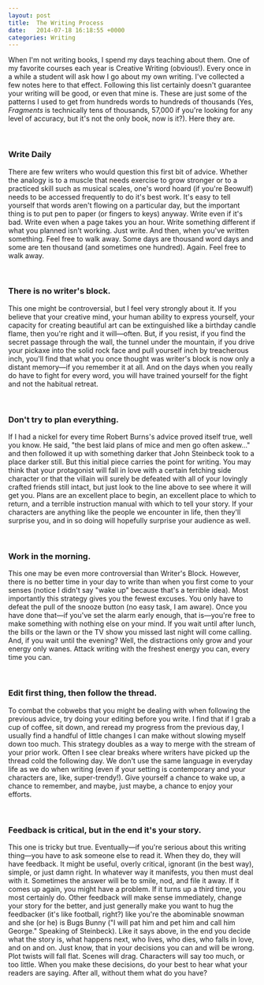 ```yaml
---
layout: post
title:  The Writing Process
date:   2014-07-18 16:18:55 +0000
categories: Writing
---
```


When I'm not writing books, I spend my days teaching about them. One of my favorite courses each year is Creative Writing (obvious!). Every once in a while a student will ask how I go about my own writing. I've collected a few notes here to that effect. Following this list certainly doesn't guarantee your writing will be good, or even that mine is. These are just some of the patterns I used to get from hundreds words to hundreds of thousands (Yes, <em>Fragments </em>is technically tens of thousands, 57,000 if you're looking for any level of accuracy, but it's not the only book, now is it?). Here they are.

<p id="yui_3_17_2_1_1405700307931_6380"><br></p>

### Write Daily

There are few writers who would question this first bit of advice. Whether the analogy is to a muscle that needs exercise to grow stronger or to a practiced skill such as musical scales, one's word hoard (if you're Beowulf) needs to be accessed frequently to do it's best work. It's easy to tell yourself that words aren't flowing on a particular day, but the important thing is to put pen to paper (or fingers to keys) anyway. Write even if it's bad. Write even when a page takes you an hour. Write something different if what you planned isn't working. Just write. And then, when you've written something. Feel free to walk away. Some days are thousand word days and some are ten thousand (and sometimes one hundred). Again. Feel free to walk away.

<br>

### There is no writer's block.

<p id="yui_3_17_2_1_1405700307931_6385">This one might be controversial, but I feel very strongly about it. If you believe that your creative mind, your human ability to express yourself, your capacity for creating beautiful art can be extinguished like a birthday candle flame, then you're right and it will—often. But, if you resist, if you find the secret passage through the wall, the tunnel under the mountain, if you drive your pickaxe into the solid rock face and pull yourself inch by treacherous inch, you'll find that what you once thought was writer's block is now only a distant memory—if you remember it at all. And on the days when you really do have to fight for every word, you will have trained yourself for the fight and not the habitual retreat.</p><p id="yui_3_17_2_1_1405700307931_6386"><br></p><h3 id="yui_3_17_2_1_1405700307931_6387">Don't try to plan everything.</h3><p id="yui_3_17_2_1_1405700307931_6388">If I had a nickel for every time Robert Burns's advice proved itself true, well you know. He said, "the best laid plans of mice and men go often askew..." and then followed it up with something darker that John Steinbeck took to a place darker still. But this initial piece carries the point for writing. You may think that your protagonist will fall in love with a certain fetching side character or that the villain will surely be defeated with all of your lovingly crafted friends still intact, but just look to the line above to see where it will get you. Plans are an excellent place to begin, an excellent place to which to return, and a terrible instruction manual with which to tell your story. If your characters are anything like the people we encounter in life, then they'll surprise you, and in so doing will hopefully surprise your audience as well.</p><p id="yui_3_17_2_1_1405700307931_6389"><br></p><h3 id="yui_3_17_2_1_1405700307931_6390">Work in the morning.</h3><p id="yui_3_17_2_1_1405700307931_6391">This one may be even more controversial than Writer's Block. However, there is no better time in your day to write than when you first come to your senses (notice I didn't say "wake up" because that's a terrible idea). Most importantly this strategy gives you the fewest excuses. You only have to defeat the pull of the snooze button (no easy task, I am aware). Once you have done that—if you've set the alarm early enough, that is—you're free to make something with nothing else on your mind. If you wait until after lunch, the bills or the lawn or the TV show you missed last night will come calling. And, if you wait until the evening? Well, the distractions only grow and your energy only wanes. Attack writing with the freshest energy you can, every time you can.</p><p id="yui_3_17_2_1_1405700307931_6392"><br></p><h3 id="yui_3_17_2_1_1405700307931_6393">Edit first thing, then follow the thread.</h3><p id="yui_3_17_2_1_1405700307931_6394">To combat the cobwebs that you might be dealing with when following the previous advice, try doing your editing before you write. I find that if I grab a cup of coffee, sit down, and reread my progress from the previous day, I usually find a handful of little changes I can make without slowing myself down too much. This strategy doubles as a way to merge with the stream of your prior work. Often I see clear breaks where writers have picked up the thread cold the following day. We don't use the same language in everyday life as we do when writing (even if your setting is contemporary and your characters are, like, super-trendy!). Give yourself a chance to wake up, a chance to remember, and maybe, just maybe, a chance to enjoy your efforts.</p><p id="yui_3_17_2_1_1405700307931_6395"><br></p><h3 id="yui_3_17_2_1_1405700307931_6396">Feedback is critical, but in the end it's your story.</h3><p id="yui_3_17_2_1_1405700307931_6397">This one is tricky but true. Eventually—if you're serious about this writing thing—you have to ask someone else to read it. When they do, they will have feedback. It might be useful, overly critical, ignorant (in the best way), simple, or just damn right. In whatever way it manifests, you then must deal with it. Sometimes the answer will be to smile, nod, and file it away. If it comes up again, you might have a problem. If it turns up a third time, you most certainly do. Other feedback will make sense immediately, change your story for the better, and just generally make you want to hug the feedbacker (it's like football, right?) like you're the abominable snowman and she (or he) is Bugs Bunny ("I will pat him and pet him and call him George." Speaking of Steinbeck). Like it says above, in the end you decide what the story is, what happens next, who lives, who dies, who falls in love, and on and on. Just know, that in your decisions you can and will be wrong. Plot twists will fall flat. Scenes will drag. Characters will say too much, or too little. When you make these decisions, do your best to hear what your readers are saying. After all, without them what do you have?</p><p id="yui_3_17_2_1_1405700307931_6398"><br></p>&nbsp;